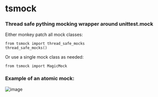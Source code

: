 # tsmock

### Thread safe pything mocking wrapper around unittest.mock

Either monkey patch all mock classes:

```
from tsmock import thread_safe_mocks
thread_safe_mocks()
```

Or use a single mock class as needed:

```
from tsmock import MagicMock
```

### Example of an atomic mock:

![image](https://user-images.githubusercontent.com/50769/226943776-9eb18323-55ac-4a82-80ca-334f68d3d3ec.png)
